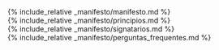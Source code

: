 <main class="manifest">
    <section class="manifest__introduction">
        <div class="container-wrapper">
            <div markdown="1" class="manifest__definition container-w">{% include_relative _manifesto/manifesto.md %}</div>
        </div>
    </section>
    <section class="manifest__principles">
        <div markdown="1" class="container-wrapper">{% include_relative _manifesto/principios.md %}</div>
    </section>
    <section class="manifest__assigners">
        <div markdown="1" class="container-wrapper">{% include_relative _manifesto/signatarios.md %}</div>
    </section>
    <section class="faq">
        <div markdown="0" class="container-wrapper">{% include_relative _manifesto/perguntas_frequentes.md %}</div>
    </section>
</main>